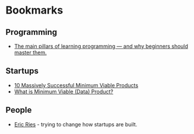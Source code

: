 # Bookmarks
## Programming
* [The main pillars of learning programming — and why beginners should master them.](https://medium.com/free-code-camp/the-main-pillars-of-learning-programming-and-why-beginners-should-master-them-e04245c17c56)

## Startups
* [10 Massively Successful Minimum Viable Products](https://speckyboy.com/successful-minimum-viable-products/)
* [What is Minimum Viable (Data) Product?](https://medium.com/idealo-tech-blog/what-is-minimum-viable-data-product-49269e338d85)

## People
* [Eric Ries](https://medium.com/@ericries) - trying to change how startups are built.
